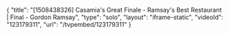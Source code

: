 {
    "title": "[1508438326] Casamia's Great Finale - Ramsay's Best Restaurant | Final - Gordon Ramsay",
    "type": "solo",
    "layout": "iframe-static",
    "videoId": "123179311",
    "url": "\/tvpembed\/123179311"
}